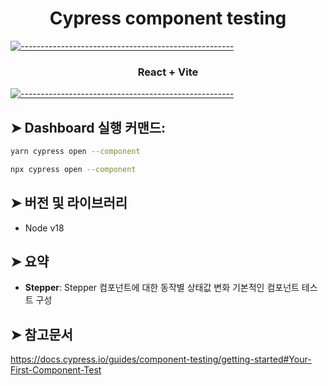 <h1 align="center">Cypress component testing</h1>

[![-----------------------------------------------------](https://raw.githubusercontent.com/andreasbm/readme/master/assets/lines/colored.png)](#getting-started-quick)

<h3 align="center">React + Vite</h3>

[![-----------------------------------------------------](https://raw.githubusercontent.com/andreasbm/readme/master/assets/lines/colored.png)](#getting-started-quick)

## ➤ Dashboard 실행 커맨드:

```bash
yarn cypress open --component
```

```bash
npx cypress open --component
```

## ➤ 버전 및 라이브러리

- Node v18

## ➤ 요약

- **Stepper**: Stepper 컴포넌트에 대한 동작별 상태값 변화 기본적인 컴포넌트 테스트 구성

## ➤ 참고문서

https://docs.cypress.io/guides/component-testing/getting-started#Your-First-Component-Test
